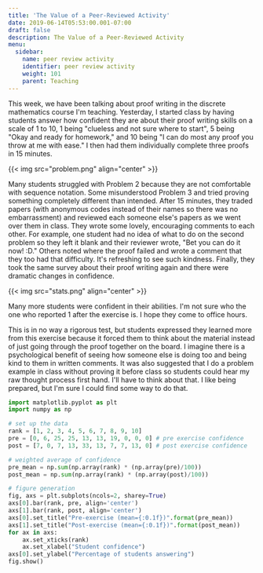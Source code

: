 ```yaml
---
title: 'The Value of a Peer-Reviewed Activity'
date: 2019-06-14T05:53:00.001-07:00
draft: false
description: The Value of a Peer-Reviewed Activity
menu:
  sidebar:
    name: peer review activity
    identifier: peer review activity
    weight: 101
    parent: Teaching
---
```


This week, we have been talking about proof writing in the discrete mathematics course I'm teaching. Yesterday, I started class by having students answer how confident they are about their proof writing skills on a scale of 1 to 10, 1 being "clueless and not sure where to start", 5 being "Okay and ready for homework," and 10 being "I can do most any proof you throw at me with ease." I then had them individually complete three proofs in 15 minutes.  




{{< img src="problem.png" align="center" >}}





Many students struggled with Problem 2 because they are not comfortable with sequence notation. Some misunderstood Problem 3 and tried proving something completely different than intended. After 15 minutes, they traded papers (with anonymous codes instead of their names so there was no embarrassment) and reviewed each someone else's papers as we went over them in class. They wrote some lovely, encouraging comments to each other. For example, one student had no idea of what to do on the second problem so they left it blank and their reviewer wrote, "Bet you can do it now! :D." Others noted where the proof failed and wrote a comment that they too had that difficulty. It's refreshing to see such kindness. Finally, they took the same survey about their proof writing again and there were dramatic changes in confidence.  

{{< img src="stats.png" align="center" >}}


Many more students were confident in their abilities. I'm not sure who the one who reported 1 after the exercise is. I hope they come to office hours.  

This is in no way a rigorous test, but students expressed they learned more from this exercise because it forced them to think about the material instead of just going through the proof together on the board. I imagine there is a psychological benefit of seeing how someone else is doing too and being kind to them in written comments. It was also suggested that I do a problem example in class without proving it before class so students could hear my raw thought process first hand. I'll have to think about that. I like being prepared, but I'm sure I could find some way to do that.

```py
import matplotlib.pyplot as plt
import numpy as np

# set up the data
rank = [1, 2, 3, 4, 5, 6, 7, 8, 9, 10]
pre = [0, 6, 25, 25, 13, 13, 19, 0, 0, 0] # pre exercise confidence
post = [7, 0, 7, 13, 33, 13, 7, 7, 13, 0] # post exercise confidence

# weighted average of confidence
pre_mean = np.sum(np.array(rank) * (np.array(pre)/100))
post_mean = np.sum(np.array(rank) * (np.array(post)/100))

# figure generation
fig, axs = plt.subplots(ncols=2, sharey=True)
axs[0].bar(rank, pre, align='center')
axs[1].bar(rank, post, align='center')
axs[0].set_title("Pre-exercise (mean={:0.1f})".format(pre_mean))
axs[1].set_title("Post-exercise (mean={:0.1f})".format(post_mean))
for ax in axs:
    ax.set_xticks(rank)
    ax.set_xlabel("Student confidence")
axs[0].set_ylabel("Percentage of students answering")
fig.show()
```
